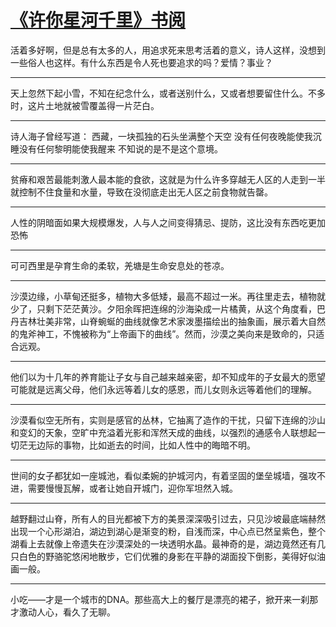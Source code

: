 # [《许你星河千里》书阅](https://github.com/platojobs/agenda/issues/17)

活着多好啊，但是总有太多的人，用追求死来思考活着的意义，诗人这样，没想到一些俗人也这样。有什么东西是令人死也要追求的吗？爱情？事业？

---

天上忽然下起小雪，不知在纪念什么，或者送别什么，又或者想要留住什么。不多时，这片土地就被雪覆盖得一片茫白。

---

诗人海子曾经写道： 
    西藏，一块孤独的石头坐满整个天空 
    没有任何夜晚能使我沉睡没有任何黎明能使我醒来 
    不知说的是不是这个意境。


---

贫瘠和艰苦最能刺激人最本能的食欲，这就是为什么许多穿越无人区的人走到一半就控制不住食量和水量，导致在没彻底走出无人区之前食物就告罄。 

---

人性的阴暗面如果大规模爆发，人与人之间变得猜忌、提防，这比没有东西吃更加恐怖

---

可可西里是孕育生命的柔软，羌塘是生命安息处的苍凉。 

---

沙漠边缘，小草甸还挺多，植物大多低矮，最高不超过一米。再往里走去，植物就少了，只剩下茫茫黄沙。夕阳余晖把连绵的沙海染成一片橘黄，从这个角度看，巴丹吉林壮美非常，山脊蜿蜒的曲线就像艺术家泼墨描绘出的抽象画，展示着大自然的鬼斧神工，不愧被称为“上帝画下的曲线”。然而，沙漠之美向来是致命的，只适合远观。 

---

他们以为十几年的养育能让子女与自己越来越亲密，却不知成年的子女最大的愿望可能就是远离父母，他们永远等着儿女的感恩，而儿女则永远等着他们的理解。

---

沙漠看似空无所有，实则是感官的丛林，它抽离了造作的干扰，只留下连绵的沙山和变幻的天象，空旷中充溢着光影和浑然天成的曲线，以强烈的通感令人联想起一切茫无边际的事物，比如逝去的时间，比如人性中的晦暗不明。

---

世间的女子都犹如一座城池，看似柔婉的护城河内，有着坚固的堡垒城墙，强攻不进，需要慢慢瓦解，或者让她自开城门，迎你军坦然入城。 

---

越野翻过山脊，所有人的目光都被下方的美景深深吸引过去，只见沙坡最底端赫然出现一个心形湖泊，湖边到湖心是渐变的粉，自浅而深，中心点已然呈紫色，整个湖看上去就像上帝遗失在沙漠深处的一块透明水晶。最神奇的是，湖边竟然还有几只白色的野骆驼悠闲地散步，它们优雅的身影在平静的湖面投下倒影，美得好似油画一般。 

---

小吃——才是一个城市的DNA。那些高大上的餐厅是漂亮的裙子，掀开来一刹那才激动人心，看久了无聊。